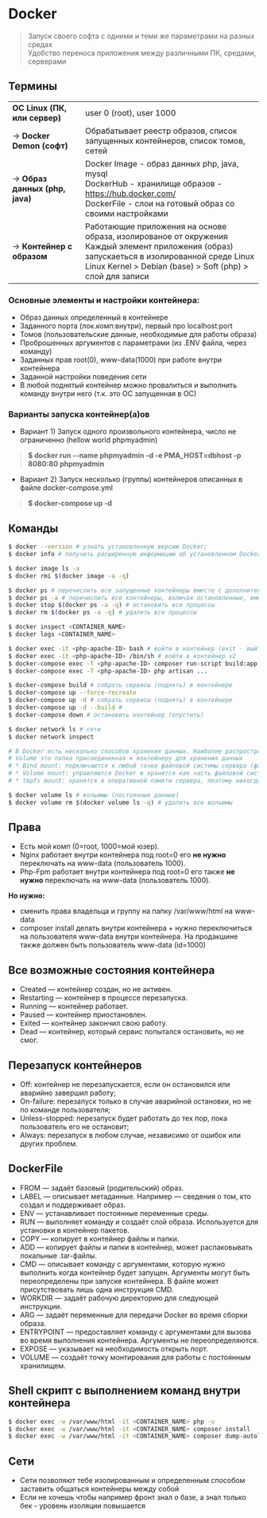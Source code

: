 # Docker
> Запуск своего софта с одними и теми же параметрами на разных средах\
> Удобство переноса приложения между различными ПК, средами, серверами


## Термины

|                                 |                                                                                                                                                                                                                       |
|---------------------------------|-----------------------------------------------------------------------------------------------------------------------------------------------------------------------------------------------------------------------|
| **OC Linux (ПК, или сервер)**   | user 0 (root), user 1000                                                                                                                                                                                              |
| -> **Docker Demon (софт)**      | Обрабатывает реестр образов, список запущенных контейнеров, список томов, сетей                                                                                                                                       |
| -> **Образ данных (php, java)** | Docker Image - образ данных php, java, mysql <br /> DockerHub - хранилище образов - https://hub.docker.com/ <br /> DockerFile - слои на готовый образ со своими настройками                                           |
| -> **Контейнер с образом**      | Работающие приложения на основе образа, изолированое от окружения  <br/> Каждый элемент приложения (образ) запускаеться в изолированной среде Linux <br/> Linux Kernel > Debian (base) > Soft (php) > слой для записи |

### Основные элементы и настройки контейнера:

- Образ данных определенный в контейнере
- Заданного порта (лок.комп:внутри), первый про localhost:port
- Томов (пользовательские данные, необходимые для работы образа)
- Проброшенных аргументов с параметрами (из .ENV файла, через команду)
- Заданных прав root(0), www-data(1000) при работе внутри контейнера
- Заданной настройки поведения сети
- В любой поднятый контейнер можно провалиться и выполнить команду внутри него (т.к. это ОС запущенная в ОС)

### Варианты запуска контейнер(а)ов

- Вариант 1) Запуск одного произвольного контейнера, число не ограниченно (hellow world phpmyadmin) 
> **$ docker run --name phpmyadmin -d -e PMA_HOST=dbhost -p 8080:80 phpmyadmin**

- Вариант 2) Запуск несколько (группы) контейнеров описанных в файле docker-compose.yml 
> **$ docker-compose up -d** 

## Команды

```bash
$ docker --version # узнать установленную версию Docker;
$ docker info # получить расширенную информацию об установленном Docker

$ docker image ls -a
$ docker rmi $(docker image -a -q)

$ docker ps # перечислить все запущенные контейнеры вместе с дополнительной информацией о них;
$ docker ps -a # перечислить все контейнеры, включая остановленные, вместе с дополнительной информацией о них;
$ docker stop $(docker ps -a -q) # остановить все процессы
$ docker rm $(docker ps -a -q) # удалить все процессы

$ docker inspect <CONTAINER_NAME>
$ docker logs <CONTAINER_NAME>

$ docker exec -it <php-apache-ID> bash # войти в контейнер (exit - выйти)
$ docker exec -it <php-apache-ID> /bin/sh # войти в контейнер v2
$ docker-compose exec -T <php-apache-ID> composer run-script build:app  # пересобрать проект на докере
$ docker-compose exec -T <php-apache-ID> php artisan ...

$ docker-compose build # собрать сервисы (поднять) в контейнере
$ docker-compose up --force-recreate
$ docker-compose up -d # собрать сервисы (поднять) в контейнере
$ docker-compose up -d --build #
$ docker-compose down # остановить контейнер (опустить)

$ docker network ls # сети
$ docker network inspect

# В Docker есть несколько способов хранения данных. Наиболее распространенные:
# Volume это папка присоединенная к контейнеру для хранения данных
# * Bind mount: подключаются к любой точке файловой системы сервера (файл или каталог с хоста просто монтируется в контейнер);
# * Volume mount: управляются Docker и хранятся как часть файловой системы сервера (храняться здесь: /var/lib/docker/volumes/);
# * tmpfs mount: хранятся в оперативной памяти сервера, поэтому никогда не пишутся на реальную файловую систему сервера.

$ docker volume ls # вольюмы (постоянные данные)
$ docker volume rm $(docker volume ls -q) # удалить все вольюмы
```

## Права

- Есть мой комп (0=root, 1000=мой юзер).
- Nginx работает внутри контейнера под root=0 его **не нужно** переключать на www-data (пользователь 1000).
- Php-Fpm работает внутри контейнера под root=0 его также **не нужно** переключать на www-data (пользователь 1000).

**Но нужно:**

- сменить права владельца и группу на папку /var/www/html на www-data
- composer install делать внутри контейнера + нужно переключиться на пользователя www-data внутри контейнера. На продакшине также должен быть пользователь www-data (id=1000)

## Все возможные состояния контейнера

- Created — контейнер создан, но не активен.
- Restarting — контейнер в процессе перезапуска.
- Running — контейнер работает.
- Paused — контейнер приостановлен.
- Exited — контейнер закончил свою работу.
- Dead — контейнер, который сервис попытался остановить, но не смог.

## Перезапуск контейнеров

- Off: контейнер не перезапускается, если он остановился или аварийно завершил работу;
- On-failure: перезапуск только в случае аварийной остановки, но не по команде пользователя;
- Unless-stopped: перезапуск будет работать до тех пор, пока пользователь его не остановит;
- Always: перезапуск в любом случае, независимо от ошибок или других проблем.

## DockerFile

- FROM — задаёт базовый (родительский) образ.
- LABEL — описывает метаданные. Например — сведения о том, кто создал и поддерживает образ.
- ENV — устанавливает постоянные переменные среды.
- RUN — выполняет команду и создаёт слой образа. Используется для установки в контейнер пакетов.
- COPY — копирует в контейнер файлы и папки.
- ADD — копирует файлы и папки в контейнер, может распаковывать локальные .tar-файлы.
- CMD — описывает команду с аргументами, которую нужно выполнить когда контейнер будет запущен. Аргументы могут быть переопределены при запуске контейнера. В файле может присутствовать лишь одна инструкция CMD.
- WORKDIR — задаёт рабочую директорию для следующей инструкции.
- ARG — задаёт переменные для передачи Docker во время сборки образа.
- ENTRYPOINT — предоставляет команду с аргументами для вызова во время выполнения контейнера. Аргументы не переопределяются.
- EXPOSE — указывает на необходимость открыть порт.
- VOLUME — создаёт точку монтирования для работы с постоянным хранилищем.

## Shell скрипт с выполнением команд внутри контейнера

```bash
$ docker exec -w /var/www/html -it <CONTAINER_NAME> php -v
$ docker exec -w /var/www/html -it <CONTAINER_NAME> composer install
$ docker exec -w /var/www/html -it <CONTAINER_NAME> composer dump-autoload
```

## Сети

- Сети позволяют тебе изолированным и определенным способом заставить общаться контейнеры между собой
- Если не хочешь чтобы например фронт знал о базе, а знал только бек - уровень изоляции повышается
